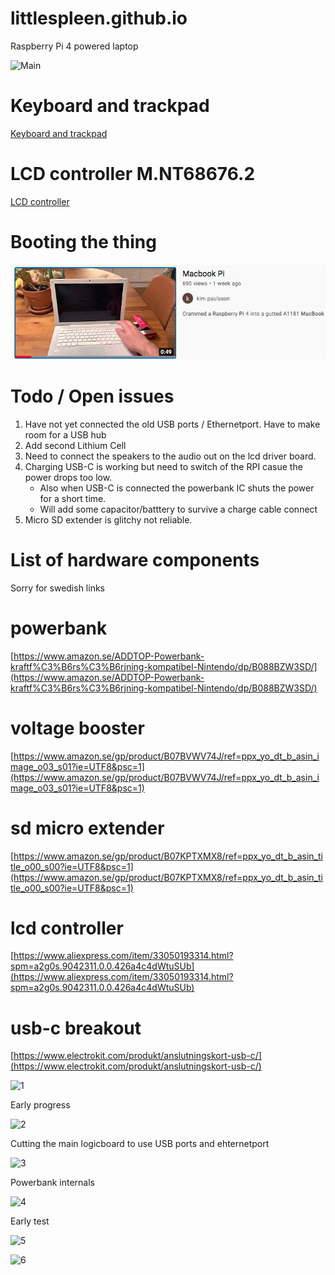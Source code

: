 # littlespleen.github.io
Raspberry Pi 4 powered laptop

![Main](https://i.imgur.com/K69xP9V.jpg)

# Keyboard and trackpad
[Keyboard and trackpad](keyboard.md)

# LCD controller M.NT68676.2

[LCD controller](lcdcontroller.md)

# Booting the thing
[![Youtube link](video2.jpeg)](https://www.youtube.com/watch?v=q96JgvMsuWc "Macbook Pi")

# Todo / Open issues
1. Have not yet connected the old USB ports / Ethernetport. Have to make room for a USB hub
2. Add second Lithium Cell
3. Need to connect the speakers to the audio out on the lcd driver board.
4. Charging USB-C is working but need to switch of the RPI casue the power drops too low.
    - Also when USB-C is connected the powerbank IC shuts the power for a short time.
    - Will add some capacitor/batttery to survive a charge cable connect
5. Micro SD extender is glitchy not reliable.

# List of hardware components

Sorry for swedish links

# powerbank
[https://www.amazon.se/ADDTOP-Powerbank-kraftf%C3%B6rs%C3%B6rjning-kompatibel-Nintendo/dp/B088BZW3SD/](https://www.amazon.se/ADDTOP-Powerbank-kraftf%C3%B6rs%C3%B6rjning-kompatibel-Nintendo/dp/B088BZW3SD/)

# voltage booster
[https://www.amazon.se/gp/product/B07BVWV74J/ref=ppx_yo_dt_b_asin_image_o03_s01?ie=UTF8&psc=1](https://www.amazon.se/gp/product/B07BVWV74J/ref=ppx_yo_dt_b_asin_image_o03_s01?ie=UTF8&psc=1)

# sd micro extender
[https://www.amazon.se/gp/product/B07KPTXMX8/ref=ppx_yo_dt_b_asin_title_o00_s00?ie=UTF8&psc=1](https://www.amazon.se/gp/product/B07KPTXMX8/ref=ppx_yo_dt_b_asin_title_o00_s00?ie=UTF8&psc=1)

# lcd controller
[https://www.aliexpress.com/item/33050193314.html?spm=a2g0s.9042311.0.0.426a4c4dWtuSUb](https://www.aliexpress.com/item/33050193314.html?spm=a2g0s.9042311.0.0.426a4c4dWtuSUb)

# usb-c breakout
[https://www.electrokit.com/produkt/anslutningskort-usb-c/](https://www.electrokit.com/produkt/anslutningskort-usb-c/)


![1](https://i.imgur.com/5fGqldD.jpg)

Early progress

![2](https://i.imgur.com/4OFXKN0.jpg)

Cutting the main logicboard to use USB ports and ehternetport

![3](https://i.imgur.com/3yh7kzn.jpg)

Powerbank internals

![4](https://i.imgur.com/OmeSLFQ.jpg)

Early test

![5]()

![6]()
